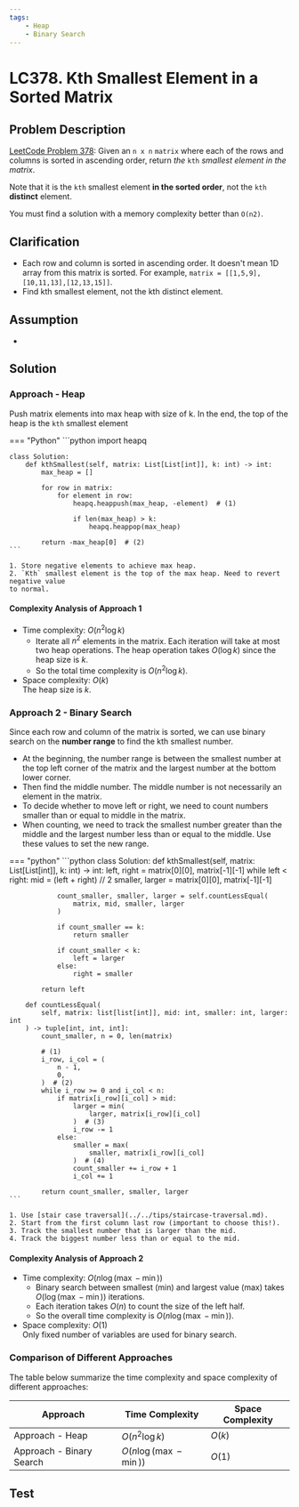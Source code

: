 ```yaml
---
tags:
    - Heap
    - Binary Search
---
```


# LC378. Kth Smallest Element in a Sorted Matrix

## Problem Description

[LeetCode Problem 378](https://leetcode.com/problems/kth-smallest-element-in-a-sorted-matrix/description/):
Given an `n x n` `matrix` where each of the rows and columns is sorted in ascending order,
return _the_ `kth` _smallest element in the matrix_.

Note that it is the `kth` smallest element **in the sorted order**, not the `kth`
**distinct** element.

You must find a solution with a memory complexity better than `O(n2)`.

## Clarification

- Each row and column is sorted in ascending order. It doesn't mean 1D array from this
matrix is sorted. For example, `matrix = [[1,5,9],[10,11,13],[12,13,15]]`.
- Find kth smallest element, not the kth distinct element.

## Assumption

-

## Solution

### Approach - Heap

Push matrix elements into max heap with size of k. In the end, the top of the heap is the
`kth` smallest element

=== "Python"
    ```python
    import heapq

    class Solution:
        def kthSmallest(self, matrix: List[List[int]], k: int) -> int:
            max_heap = []

            for row in matrix:
                for element in row:
                    heapq.heappush(max_heap, -element)  # (1)

                    if len(max_heap) > k:
                        heapq.heappop(max_heap)

            return -max_heap[0]  # (2)
    ```

    1. Store negative elements to achieve max heap.
    2. `Kth` smallest element is the top of the max heap. Need to revert negative value
    to normal.

#### Complexity Analysis of Approach 1

- Time complexity: $O(n^2 \log k)$
    - Iterate all $n^2$ elements in the matrix. Each iteration will take at most two
    heap operations. The heap operation takes $O(\log k)$ since the heap size is $k$.
    - So the total time complexity is $O(n^2 \log k)$.
- Space complexity: $O(k)$  
    The heap size is $k$.

### Approach 2 - Binary Search

Since each row and column of the matrix is sorted, we can use binary search on the
**number range** to find the kth smallest number.

- At the beginning, the number range is between the smallest number at the top left
corner of the matrix and the largest number at the bottom lower corner.
- Then find the middle number. The middle number is not necessarily an element in the matrix.
- To decide whether to move left or right, we need to count numbers smaller than or
equal to middle in the matrix.
- When counting, we need to track the smallest number greater than the middle and the
largest number less than or equal to the middle. Use these values to set the new range.

=== "python"
    ```python
    class Solution:
        def kthSmallest(self, matrix: List[List[int]], k: int) -> int:
            left, right = matrix[0][0], matrix[-1][-1]
            while left < right:
                mid = (left + right) // 2
                smaller, larger = matrix[0][0], matrix[-1][-1]

                count_smaller, smaller, larger = self.countLessEqual(
                    matrix, mid, smaller, larger
                )

                if count_smaller == k:
                    return smaller

                if count_smaller < k:
                    left = larger
                else:
                    right = smaller

            return left

        def countLessEqual(
            self, matrix: list[list[int]], mid: int, smaller: int, larger: int
        ) -> tuple[int, int, int]:
            count_smaller, n = 0, len(matrix)

            # (1)
            i_row, i_col = (
                n - 1,
                0,
            )  # (2)
            while i_row >= 0 and i_col < n:
                if matrix[i_row][i_col] > mid:
                    larger = min(
                        larger, matrix[i_row][i_col]
                    )  # (3)
                    i_row -= 1
                else:
                    smaller = max(
                        smaller, matrix[i_row][i_col]
                    )  # (4)
                    count_smaller += i_row + 1
                    i_col += 1

            return count_smaller, smaller, larger
    ```

    1. Use [stair case traversal](../../tips/staircase-traversal.md).
    2. Start from the first column last row (important to choose this!).
    3. Track the smallest number that is larger than the mid.
    4. Track the biggest number less than or equal to the mid.

#### Complexity Analysis of Approach 2

- Time complexity: $O(n \log (\max - \min))$  
    - Binary search between smallest (min) and largest value (max) takes
    $O(\log (\max - \min))$ iterations.
    - Each iteration takes $O(n)$ to count the size of the left half.
    - So the overall time complexity is $O(n \log (\max - \min))$.
- Space complexity: $O(1)$  
    Only fixed number of variables are used for binary search.

### Comparison of Different Approaches

The table below summarize the time complexity and space complexity of different
approaches:

Approach    | Time Complexity   | Space Complexity |
------------| ---------------   | ---------------- |
Approach - Heap |  $O(n^2 \log k)$           | $O(k)$ |
Approach - Binary Search  |  $O(n \log (\max - \min))$           | $O(1)$  |

## Test

